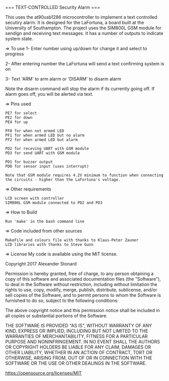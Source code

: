 === TEXT-CONTROLLED Security Alarm ===

This uses the at90usb1286 microcontroller to implement a text controlled secutiry alarm. It is designed for the LaFortuna, a board built at the University of Southampton. The project uses the SIM800L GSM module for sendign and receiving text messages. It has a number of outputs to indicate system state.

=> To use
1- Enter number using up/down for change it and select to progress

2- After entering number the LaFortuna will send a text confirming system is on

3- Text 'ARM' to arm alarm or 'DISARM' to disarm alarm

Note the disarm command will stop the alarm if its currently going off.
If alarm goes off, you will be alerted via text. 

=> Pins used

    PE7 for select
    PE2 for down
    PE4 for up
    
    PF0 for when not armed LED
    PF1 for when armed LED but no alarm
    PF2 for when armed LED but alarm
    
    PD2 for receving UART with GSM module
    PD3 for send UART with GSM module
    
    PD1 for buzzer output
    PD0 for sensor input (uses interrupt)

    Note that GSM module requires 4.2V minimum to function when connecting the circuits - higher than the LaFortuna's voltage. 

=> Other requirements

    LCD screen with controller
    SIM800L GSM module connected to PD2 and PD3

=> How to Build

    Run 'make' in the bash command line

=> Code included from other sources

    MakeFile and colours file with thanks to Klaus-Peter Zauner
    LCD libraries with thanks to Steve Gunn

=> License My code is available using the MIT license.

Copyright 2017 Alexander Stonard

Permission is hereby granted, free of charge, to any person obtaining a copy of this software and associated documentation files (the "Software"), to deal in the Software without restriction, including without limitation the rights to use, copy, modify, merge, publish, distribute, sublicense, and/or sell copies of the Software, and to permit persons to whom the Software is furnished to do so, subject to the following conditions:

The above copyright notice and this permission notice shall be included in all copies or substantial portions of the Software.

THE SOFTWARE IS PROVIDED "AS IS", WITHOUT WARRANTY OF ANY KIND, EXPRESS OR IMPLIED, INCLUDING BUT NOT LIMITED TO THE WARRANTIES OF MERCHANTABILITY, FITNESS FOR A PARTICULAR PURPOSE AND NONINFRINGEMENT. IN NO EVENT SHALL THE AUTHORS OR COPYRIGHT HOLDERS BE LIABLE FOR ANY CLAIM, DAMAGES OR OTHER LIABILITY, WHETHER IN AN ACTION OF CONTRACT, TORT OR OTHERWISE, ARISING FROM, OUT OF OR IN CONNECTION WITH THE SOFTWARE OR THE USE OR OTHER DEALINGS IN THE SOFTWARE.

https://opensource.org/licenses/MIT
